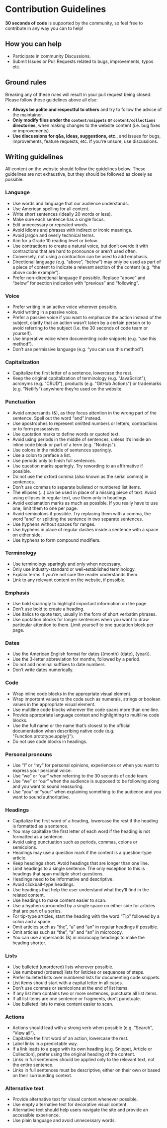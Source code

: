 # Contribution Guidelines

**30 seconds of code** is supported by the community, so feel free to contribute in any way you can to help!

## How you can help

- Participate in community Discussions.
- Submit Issues or Pull Requests related to bugs, improvements, typos etc.

## Ground rules

Breaking any of these rules will result in your pull request being closed. Please follow these guidelines above all else:

- **Always be polite and respectful to others** and try to follow the advice of the maintainer.
- **Only modify files under the `content/snippets` or `content/collections` directories**, when making changes to the website content (i.e. bug fixes or improvements).
- **Use discussions for q&a, ideas, suggestions, etc.**, and issues for bugs, improvements, feature requests, etc. If you're unsure, use discussions.

## Writing guidelines

All content on the website should follow the guidelines below. These guidelines are not exhaustive, but they should be followed as closely as possible.

### Language

- Use words and language that our audience understands.
- Use American spelling for all content.
- Write short sentences (ideally 20 words or less).
- Make sure each sentence has a single focus.
- Edit unnecessary or repeated words.
- Avoid idioms and phrases with indirect or ironic meanings.
- Avoid jargon and overly technical terms.
- Aim for a Grade 10 reading level or below.
- Use contractions to create a natural voice, but don’t overdo it with contractions that are hard to pronounce or aren’t used often.
- Conversely, not using a contraction can be used to add emphasis.
- Directional language (e.g. “above”, “below”) may only be used as part of a piece of content to indicate a relevant section of the content (e.g. “the above code example”).
- Prefer non-directional language if possible. Replace “above” and “below” for section indication with “previous” and “following”.

### Voice

- Prefer writing in an active voice wherever possible.
- Avoid writing in a passive voice.
- Prefer a passive voice if you want to emphasize the action instead of the subject, clarify that an action wasn’t taken by a certain person or to avoid referring to the subject (i.e. the 30 seconds of code team or yourself).
- Use imperative voice when documenting code snippets (e.g. “use this method”).
- Don’t use permissive language (e.g. “you can use this method”).

### Capitalization

- Capitalize the first letter of a sentence, lowercase the rest.
- Keep the original capitalization of terminology (e.g. "JavaScript"), acronyms (e.g. "CRUD"), products (e.g. "GitHub Actions") or trademarks (e.g. "Netlify") anywhere they’re used on the website.

### Punctuation

- Avoid ampersands (&), as they focus attention in the wrong part of the sentence. Spell out the word “and” instead.
- Use apostrophes to represent omitted numbers or letters, contractions or to form possessives.
- Use quotation marks to define words or quoted text.
- Avoid using periods in the middle of sentences, unless it’s inside an inline code block or part of a term (e.g. "Node.js").
- Use colons in the middle of sentences sparingly.
- Use a colon to preface a list.
- Use periods only to finish full sentences.
- Use question marks sparingly. Try rewording to an affirmative if possible.
- Do not use the oxford comma (also known as the serial comma) in sentences.
- Don’t use commas to separate bulleted or numbered list items.
- The ellipses (...) can be used in place of a missing piece of text. Avoid using ellipses in regular text, use them only in headings.
- Avoid exclamation marks as much as possible. If you really have to use one, limit them to one per page.
- Avoid semicolons if possible. Try replacing them with a comma, the word “and” or splitting the sentence in two separate sentences.
- Use hyphens without spaces for ranges.
- Use hyphens in place of regular dashes inside a sentence with a space on either side.
- Use hyphens to form compound modifiers.

### Terminology

- Use terminology sparingly and only when necessary.
- Only use industry-standard or well-established terminology.
- Explain terms if you’re not sure the reader understands them.
- Link to any relevant content on the website, if possible.

### Emphasis

- Use bold sparingly to highlight important information on the page.
- Don’t use bold to create a heading.
- Use italics to quote text, usually in the form of short verbatim phrases.
- Use quotation blocks for longer sentences when you want to draw particular attention to them. Limit yourself to one quotation block per page.

### Dates

- Use the American English format for dates ({month} {date}, {year}).
- Use the 3-letter abbreviation for months, followed by a period.
- Do not add nominal suffixes to date numbers.
- Don’t write dates numerically.

### Code

- Wrap inline code blocks in the appropriate visual element.
- Wrap important values to the code such as numerals, strings or boolean values in the appropriate visual element.
- Use multiline code blocks wherever the code spans more than one line.
- Provide appropriate language context and highlighting to multiline code blocks.
- Use the full name or the name that’s closest to the official documentation when describing native code (e.g. "Function.prototype.apply()").
- Do not use code blocks in headings.

### Personal pronouns

- Use “I” or “my” for personal opinions, experiences or when you want to express your personal voice.
- Use “we” or “our” when referring to the 30 seconds of code team.
- Use “we” or “our” when the audience is supposed to be following along and you want to sound reassuring.
- Use “you” or “your” when explaining something to the audience and you want to sound authoritative.

### Headings

- Capitalize the first word of a heading, lowercase the rest if the heading is formatted as a sentence.
- You may capitalize the first letter of each word if the heading is not formatted as a sentence.
- Avoid using punctuation such as periods, commas, colons or semicolons.
- Headings may use a question mark if the content is a question-type article.
- Keep headings short. Avoid headings that are longer than one line.
- Limit headings to a single sentence. The only exception to this is headings that span multiple short questions.
- Headings need to be informative and descriptive.
- Avoid clickbait-type headings.
- Use headings that help the user understand what they’ll find in the related content.
- Use headings to make content easier to scan.
- Use a hyphen surrounded by a single space on either side for articles that are part of a series.
- For tip-type articles, start the heading with the word “Tip” followed by a colon and a space.
- Omit articles such as “the”, “a” and “an” in regular headings if possible.
- Omit articles such as “the”, “a” and “an” in microcopy.
- You can use ampersands (&) in microcopy headings to make the heading shorter.

### Lists

- Use bulleted (unordered) lists wherever possible.
- Use numbered (ordered) lists for listicles or sequences of steps.
- Prefer bulleted lists over numbered lists for documenting code snippets.
- List items should start with a capital letter in all cases.
- Don’t use commas or semicolons at the end of list items.
- If any list item contains two or more sentences, punctuate all list items.
- If all list items are one sentence or fragments, don’t punctuate.
- Use bulleted lists to make content easier to scan.

### Actions

- Actions should lead with a strong verb when possible (e.g. “Search”, “View all”).
- Capitalize the first word of an action, lowercase the rest.
- Label links in a predictable way.
- If a link leads to a page with its own heading (e.g. Snippet, Article or Collection), prefer using the original heading of the content.
- Links in full sentences should be applied only to the relevant text, not the entire sentence.
- Links in full sentences must be descriptive, either on their own or based on their surrounding context.

### Alternative text

- Provide alternative text for visual content whenever possible.
- Use empty alternative text for decorative visual content.
- Alternative text should help users navigate the site and provide an accessible experience.
- Use plain language and avoid unnecessary words.
